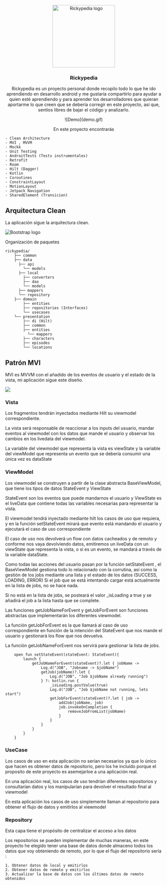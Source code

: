 <p align="center">
    <img src="https://i.imgur.com/2cxIrxH.png" alt="Rickypedia logo" width="200">
</p>

<h3 align="center">Rickypedia</h3>

<p align="center">
    Rickypedia es un proyecto personal donde recopilo todo lo que he ido aprendiendo en desarrollo android y me gustaría compartirlo para ayudar a quien esté aprendiendo y para aprender los desarrolladores que quieran aportarme lo que creen que se debería corregir en este proyecto, así que, sentíos libres de bajar el código y analizarlo.
</p>

<p align="center">
![Demo](demo.gif)
</p>

<p align="center">
    En este proyecto encontrarás
    
    - Clean Architecture
    - MVI , MVVM
    - Mockk
    - Unit Testing
    - AndroitTests (Tests instrumentales)
    - Retrofit
    - Room
    - Hilt (Dagger)
    - Kotlin
    - Coroutines
    - ConstraintLayout
    - MotionLayout
    - Jetpack Navigation
    - SharedElement (Transicion)
</p>

## Arquitectura Clean

La aplicación sigue la arquitectura clean.

<img src="https://res.cloudinary.com/practicaldev/image/fetch/s--20jzrmPl--/c_limit%2Cf_auto%2Cfl_progressive%2Cq_auto%2Cw_880/https://thepracticaldev.s3.amazonaws.com/i/34fsbx5oopko835yl8bj.jpg" alt="Bootstrap logo">

Organización de paquetes

```text
rickypedia/
    ├── common
    ├── data
      ├── api
        └── models
      ├── local
        ├── converters
        ├── dao
        └── models
      ├── mappers
      └── repository
    ├── domain
        ├── entities
        ├── repositories (Interfaces)
        └── usecases
    └── presentation
        ├── di (Hilt)
        ├── common
        ├── entities
          └── mappers
        ├── characters
        ├── episodes
        └── locations
```

## Patrón MVI

<p>MVI es MVVM con el añadido de los eventos de usuario y el estado de la vista, mi aplicación sigue este diseño.</p>

<img src="https://i.imgur.com/aqrFJJA.png">

### Vista
<p>Los fragmentos tendrán inyectados mediante Hilt su viewmodel correspondiente.</p>
<p>La vista será responsable de reaccionar a los inputs del usuario, mandar eventos al viewmodel con los datos que mande el usuario y observar los cambios en los livedata del viewmodel.</p>
<p>La variable del viewmodel que representa la vista es viewState y la variable del viewModel que representa un evento que se debería consumir una única vez es dataState</p>


### ViewModel
<p>Los viewmodel se construyen a partir de la clase abstracta BaseViewModel, que tiene los tipos de datos StateEvent y ViewState</p>
<p>StateEvent son los eventos que puede mandarnos el usuario y ViewState es el liveData que contiene todas las variables necesarias para representar la vista.</p>
<p>El viewmodel tendrá inyectado mediante hilt los casos de uso que requiera, y en la función setStateEvent mirará que evento está mandando el usuario y ejecutará el caso de uso correspondiente</p>
<p>El caso de uso nos devolverá un flow con datos cacheados y de remoto y conforme nos vaya devolviendo datos, emitiremos un liveData con un viewState que representa la vista, o si es un evento, se mandará a través de la variable dataState.</p>

<p>Como todas las acciones del usuario pasan por la función setStateEvent , el BaseViewModel gestiona todo lo relacionado con la corrutina, así como la gestión de los jobs mediante una lista y el estado de los datos (SUCCESS, LOADING, ERROR)
Si el job que se está intentando cargar está actualmente en la lista de jobs, no se hace nada. </p>
<p>Si no está en la lista de jobs, se posteará el valor _isLoading a true y se añadirá el job a la lista hasta que se complete.</p>
<p>Las funciones getJobNameForEvent y getJobForEvent son funciones abstractas que implementarán los diferentes viewmodel.</p>
<p>La función getJobForEvent es la que llamará al caso de uso correspondiente en función de la intención del StateEvent que nos mande el usuario y gestionará los flow que nos devuelva.</p>
<p>La función getJobNameForEvent nos servirá para gestionar la lista de jobs.</p>

```text
    open fun setStateEvent(stateEvent: StateEvent){
        launch {
            getJobNameForEvent(stateEvent)?.let { jobName ->
                Log.d("JOB", "Jobname -> $jobName")
                getJob(jobName)?.let {
                    Log.d("JOB", "Job $jobName already running")
                } ?: kotlin.run {
                    _isLoading.postValue(true)
                    Log.d("JOB", "Job $jobName not running, lets start")
                    getJobForEvent(stateEvent)?.let { job ->
                        addJob(jobName, job)
                        job.invokeOnCompletion {
                            removeJobFromList(jobName)
                        }
                    }
                }
            }
        }
    }
```

### UseCase
<p>Los casos de uso en esta aplicación no serían necesarios ya que lo único que hacen es obtener datos de repositorio, pero los he incluído porque el proposito de este proyecto es asemejarloe a una aplicación real.</p>
<p>En una aplicación real, los casos de uso tendrían diferentes repositorios y consultarían datos y los manipularían para devolver el resultado final al viewmodel</p>

<p>En esta aplicación los casos de uso simplemente llaman al repositorio para obtener el flujo de datos y emitirlos al viewmodel</p>


### Repository
<p>Esta capa tiene el propósito de centralizar el acceso a los datos</p>
<p>Los repositorios se pueden implementar de muchas maneras, en este proyecto he elegido tener una base de datos donde almaceno todos los datos que voy obteniendo de remoto, por lo que el flujo del repositorio sería : </p>

```text
1. Obtener datos de local y emitirlos
2. Obtener datos de remoto y emitirlos
3. Actualizar la base de datos con los últimos datos de remoto obtenidos
```
